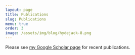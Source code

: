 ```yaml
---
layout: page
title: Publications
slug: Publications
menu: true
order: 3
image: /assets/img/blog/hydejack-8.png
---
```


Please see [my Google Scholar page](https://scholar.google.com/citations?user=jHCIepwAAAAJ&hl=en) for recent publications. 

<!-- + [2022] **Pratheeksha Nair**, Yifei Li, Catalina Vajiac, Andreas Olligschlaeger, Meng-Chieh Lee, Namyong Park, Duen Horng Chau, Christos Faloutsos, Reihaneh Rabbany, "**VisPaD: Visualization and Pattern Discovery for Fighting Human Trafficking**", In Companion Proceedings of the Web Conference 2022 ([Paper](https://www2022.thewebconf.org/PaperFiles/74.pdf))([Code](https://github.com/nair-p/VisPaD)) -->

<!-- + [2022] Yifei Li, **Pratheeksha Nair**, Kellin Pelrine, Reihaneh Rabbany, "**Extracting Person Names from User Generated Text: Named-Entity Recognition for Combating Human Trafficking**", In Findings of the Association for Computational Linguistics (ACL 2022) ([Paper](https://aclanthology.org/2022.findings-acl.225/))([Code](https://github.com/tudou0002/NEAT))

+ [2021] Zhi Wen, **Pratheeksha Nair**, Chih-Ying Deng, Xing Han Lu, Edward Moseley, Naomi George, Charlotta Lindvall, Yue Li, "**Mining heterogeneous clinical notes by multi-modal latent topic model**", In PloS one ([Paper](https://journals.plos.org/plosone/article?id=10.1371/journal.pone.0249622))

+ [2021] Catalina Vajiac, Andreas Olligschlaeger, Yifei Li, **Pratheeksha Nair**, Meng-Chieh Lee, Namyong Park, Reihaneh Rabbany, Duen Horng Chau, Christos Faloutsos, "**TRAFFICVIS: Fighting Human Trafficking through Visualization**", (Vis 2022)([Paper](https://www.cs.cmu.edu/~namyongp/papers/vis2021_trafficvis.pdf))

+ [2020] Rameshwar Pratap, Anup Deshmukh, **Pratheeksha Nair**, Anirudh Ravi, "**Scaling up Simhash**", In the Proceeding of Machine Learning Research (ACML 2020)([Paper](http://proceedings.mlr.press/v129/pratap20b.html))

+ [2020] Yue Li, **Pratheeksha Nair**, Zhi Wen, Imane Chafi, et al, "**Global Surveillance of COVID-19 by mining news media using a multi-source dynamic embedded topic model**", ACM Conference on Bioinformatics, Computational Biology and Health Informatics (ACM-BCB 2020) -->

<!-- + [2020] Arnab Kumar Mondal, **Pratheeksha Nair**, Kaleem Siddiqi, "**Group Equivariant Deep Reinforcement Learning**", Inductive Biases, Invariances and Generalization in RL (ICML 2020)([Paper](https://arxiv.org/pdf/2007.03437.pdf))

+ [2020] Yue Li, **Pratheeksha Nair**, Xing Han Lu, Zhi Wen, et al, "**Inferring multimodal latent topics from electronic health records**", Nature Communications volume 11, Article number: 2536 (2020) ([Paper](https://www.nature.com/articles/s41467-020-16378-3)) -->

<!-- + [2018] **Pratheeksha Nair**, [Anup Anand Deshmukh](https://anup-deshmukh.github.io/),  [Dr. Shrisha Rao](https://www.iiitb.ac.in/faculty_page.php?name=shrisharao), "**A Scalable Clustering Algorithm for Serendipity in Recommender Systems**", Workshop Proceedings of IEEE ICDM - [ICDM 2018](http://icdm2018.org/) ([Paper](https://www.researchgate.net/publication/327746220_A_Scalable_Clustering_Algorithm_for_Serendipity_in_Recommender_Systems))([Code](https://github.com/nair-p/Serendipitous-Clustering-for-Collaborative-Filtering)) -->

<!-- + [2018] [Dr. Rameshwar Pratap](https://sites.google.com/site/prataprameshwaryadav/), **Pratheeksha Nair**, [Anup Anand Deshmukh](https://anup-deshmukh.github.io/), Tarun Dutt, "**A Faster Sampling Algorithm for Spherical k-Means**", Proceedings of Machine Learning Research (PMLR) - [ACML 2018](http://www.acml-conf.org/2018/)([Paper](http://proceedings.mlr.press/v95/pratap18a/pratap18a.pdf))([Code](https://github.com/nair-p/SPKM)) -->

